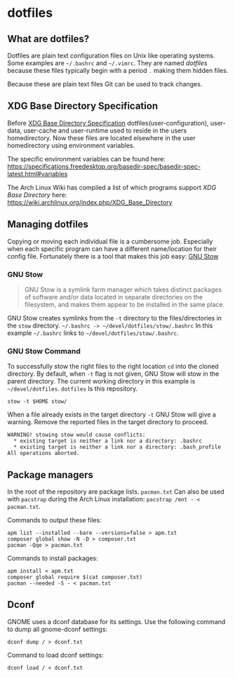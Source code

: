 # dotfiles
## What are dotfiles?
Dotfiles are plain text configuration files on Unix like operating systems. Some
examples are `~/.bashrc` and `~/.vimrc`. They are named *dotfiles* because these
files typically begin with a period `.` making them hidden files.

Because these are plain text files Git can be used to track changes.

## XDG Base Directory Specification
Before [XDG Base Directory Specification](https://specifications.freedesktop.org/basedir-spec/basedir-spec-latest.html)
dotfiles(user-configuration), user-data, user-cache and user-runtime used to
reside in the users homedirectory. Now these files are located elsewhere in the
user homedirectory using environment variables.

The specific environment variables can be found here: https://specifications.freedesktop.org/basedir-spec/basedir-spec-latest.html#variables

The Arch Linux Wiki has compiled a list of which programs support
*XDG Base Directory* here: https://wiki.archlinux.org/index.php/XDG_Base_Directory


## Managing dotfiles
Copying or moving each individual file is a cumbersome job. Especially when each
specific program can have a different name/location for their config file.
Fortunately there is a tool that makes this job easy: [GNU Stow](https://www.gnu.org/software/stow/)
### GNU Stow
>   GNU Stow is a symlink farm manager which takes distinct packages of software
and/or data located in separate directories on the filesystem, and makes them
appear to be installed in the same place.

GNU Stow creates symlinks from the `-t` directory to the files/directories in
the `stow` directory. `~/.bashrc -> ~/devel/dotfiles/stow/.bashrc` In this
example `~/.bashrc` links to `~/devel/dotfiles/stow/.bashrc`.

### GNU Stow Command
To successfully stow the right files to the right location `cd` into the cloned
directory. By default, when `-t` flag is not given, GNU Stow will stow in the
parent directory. The current working directory in this example is
`~/devel/dotfiles`. `dotfiles` Is this repository.

```
stow -t $HOME stow/
```

When a file already exists in the target directory `-t` GNU Stow will give a
warning. Remove the reported files in the target directory to proceed.
```
WARNING! stowing stow would cause conflicts:
  * existing target is neither a link nor a directory: .bashrc
  * existing target is neither a link nor a directory: .bash_profile
All operations aborted.
```

## Package managers
In the root of the repository are package lists. `pacman.txt` Can also be used
with `pacstrap` during the Arch Linux installation:
`pacstrap /mnt - < pacman.txt`.

Commands to output these files:
```
apm list --installed --bare --versions=false > apm.txt
composer global show -N -D > composer.txt
pacman -Qqe > pacman.txt
```

Commands to install packages:
```
apm install < apm.txt
composer global require $(cat composer.txt) 
pacman --needed -S - < pacman.txt
```

## Dconf
GNOME uses a dconf database for its settings. Use the following command to dump
all gnome-dconf settings:
```
dconf dump / > dconf.txt
```

Command to load dconf settings:
```
dconf load / < dconf.txt
```
